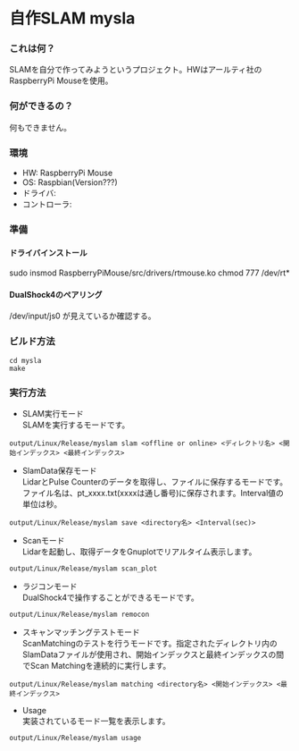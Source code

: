 # 自作SLAM mysla
### これは何？
SLAMを自分で作ってみようというプロジェクト。HWはアールティ社のRaspberryPi Mouseを使用。

### 何ができるの？
何もできません。

### 環境
* HW: RaspberryPi Mouse
* OS: Raspbian(Version???)
* ドライバ: 
* コントローラ: 

### 準備

#### ドライバインストール
sudo insmod RaspberryPiMouse/src/drivers/rtmouse.ko
chmod 777 /dev/rt*

#### DualShock4のペアリング
/dev/input/js0 が見えているか確認する。

### ビルド方法
```
cd mysla  
make
```

### 実行方法

* SLAM実行モード  
SLAMを実行するモードです。
```
output/Linux/Release/myslam slam <offline or online> <ディレクトリ名> <開始インデックス> <最終インデックス>
```

* SlamData保存モード  
LidarとPulse Counterのデータを取得し、ファイルに保存するモードです。ファイル名は、pt_xxxx.txt(xxxxは通し番号)に保存されます。Interval値の単位は秒。
```
output/Linux/Release/myslam save <directory名> <Interval(sec)>
```

* Scanモード  
Lidarを起動し、取得データをGnuplotでリアルタイム表示します。
```
output/Linux/Release/myslam scan_plot
```

* ラジコンモード  
DualShock4で操作することができるモードです。
```
output/Linux/Release/myslam remocon
```

* スキャンマッチングテストモード  
ScanMatchingのテストを行うモードです。指定されたディレクトリ内のSlamDataファイルが使用され、開始インデックスと最終インデックスの間でScan Matchingを連続的に実行します。
```
output/Linux/Release/myslam matching <directory名> <開始インデックス> <最終インデックス>
```

* Usage  
実装されているモード一覧を表示します。
```
output/Linux/Release/myslam usage
```


